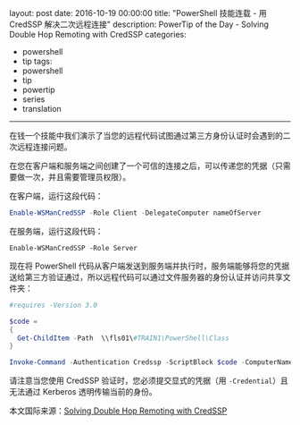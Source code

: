 layout: post
date: 2016-10-19 00:00:00
title: "PowerShell 技能连载 - 用 CredSSP 解决二次远程连接"
description: PowerTip of the Day - Solving Double Hop Remoting with CredSSP
categories:
- powershell
- tip
tags:
- powershell
- tip
- powertip
- series
- translation
---
在钱一个技能中我们演示了当您的远程代码试图通过第三方身份认证时会遇到的二次远程连接问题。

在您在客户端和服务端之间创建了一个可信的连接之后，可以传递您的凭据（只需要做一次，并且需要管理员权限）。

在客户端，运行这段代码：

```powershell
Enable-WSManCredSSP -Role Client -DelegateComputer nameOfServer
```

在服务端，运行这段代码：

```
Enable-WSManCredSSP -Role Server
```

现在将 PowerShell 代码从客户端发送到服务端并执行时，服务端能够将您的凭据送给第三方验证通过，所以远程代码可以通过文件服务器的身份认证并访问共享文件夹：

```powershell
#requires -Version 3.0

$code = 
{
  Get-ChildItem -Path  \\fls01\#TRAIN1\PowerShell\Class  
}

Invoke-Command -Authentication Credssp -ScriptBlock $code -ComputerName nameOfServer -Credential myCompany\myName
```

请注意当您使用 CredSSP 验证时，您必须提交显式的凭据（用 `-Credential`）且无法通过 Kerberos 透明传输当前的身份。

<!--more-->
本文国际来源：[Solving Double Hop Remoting with CredSSP](http://community.idera.com/powershell/powertips/b/tips/posts/solving-double-hop-remoting-with-credssp)
